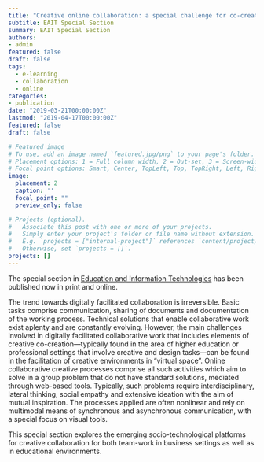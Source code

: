 ```yaml
---
title: "Creative online collaboration: a special challenge for co-creation"
subtitle: EAIT Special Section
summary: EAIT Special Section
authors:
- admin
featured: false
draft: false
tags:
  - e-learning
  - collaboration
  - online
categories:
- publication
date: "2019-03-21T00:00:00Z"
lastmod: "2019-04-17T00:00:00Z"
featured: false
draft: false

# Featured image
# To use, add an image named `featured.jpg/png` to your page's folder.
# Placement options: 1 = Full column width, 2 = Out-set, 3 = Screen-width
# Focal point options: Smart, Center, TopLeft, Top, TopRight, Left, Right, BottomLeft, Bottom, BottomRight
image:
  placement: 2
  caption: ''
  focal_point: ""
  preview_only: false

# Projects (optional).
#   Associate this post with one or more of your projects.
#   Simply enter your project's folder or file name without extension.
#   E.g. `projects = ["internal-project"]` references `content/project/deep-learning/index.md`.
#   Otherwise, set `projects = []`.
projects: []
---
```

The special section in [Education and Information Technologies](https://link.springer.com/journal/10639/24/2/page/3) has been published now in print and online.

The trend towards digitally facilitated collaboration is irreversible. Basic tasks comprise communication, sharing of documents and documentation of the working process. Technical solutions that enable collaborative work exist aplenty and are constantly evolving. However, the main challenges involved in digitally facilitated collaborative work that includes elements of creative co-creation—typically found in the area of higher education or professional settings that involve creative and design tasks—can be found in the facilitation of creative environments in “virtual space”. Online collaborative creative processes comprise all such activities which aim to solve in a group problem that do not have standard solutions, mediated through web-based tools. Typically, such problems require interdisciplinary, lateral thinking, social empathy and extensive ideation with the aim of mutual inspiration. The processes applied are often nonlinear and rely on multimodal means of synchronous and asynchronous communication, with a special focus on visual tools.

This special section explores the emerging socio-technological platforms for creative collaboration for both team-work in business settings as well as in educational environments.
